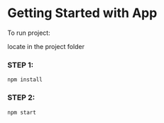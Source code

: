 # Getting Started with App

To run project:

locate in the project folder

### STEP 1:
`npm install`

### STEP 2:
`npm start`
